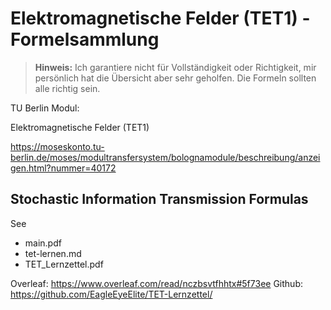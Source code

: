 # Elektromagnetische Felder (TET1) - Formelsammlung

> **Hinweis:** Ich garantiere nicht für Vollständigkeit oder Richtigkeit, mir persönlich hat die Übersicht aber sehr geholfen. Die Formeln sollten alle richtig sein.



TU Berlin Modul:

Elektromagnetische Felder (TET1)

https://moseskonto.tu-berlin.de/moses/modultransfersystem/bolognamodule/beschreibung/anzeigen.html?nummer=40172



## Stochastic Information Transmission Formulas

See 
- main.pdf
- tet-lernen.md
- TET_Lernzettel.pdf



Overleaf: https://www.overleaf.com/read/nczbsvtfhhtx#5f73ee
Github: https://github.com/EagleEyeElite/TET-Lernzettel/
